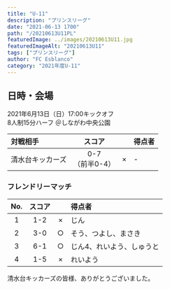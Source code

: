 ```yaml
---
title: "U-11"
description: "プリンスリーグ"
date: "2021-06-13 1700"
path: "/20210613U11PL"
featuredImage: ../images/20210613U11.jpg
featuredImageAlt: "20210613U11"
tags: ["プリンスリーグ"]
author: "FC Esblanco"
category: "2021年度U-11"
---
```


## 日時・会場

2021年6月13日（日）17:00キックオフ  
8人制15分ハーフ
＠しながわ中央公園

| 対戦相手| スコア |   | 得点者  |
|:----|:------:|:-:|:--------|
| 清水台キッカーズ| 0-7<br>（前半0-4） | × |-|

### フレンドリーマッチ

| No.| スコア |   | 得点者  |
|:--:|:------:|:-:|:--------|
| 1  | 1-2 | × |じん|
| 2  | 3-0 | ○ |そう、つよし、まさき|
| 3  | 6-1 | ○ |じん4、れいよう、しゅうと|
| 4  | 1-5 | × |れいよう|

<script src="https://adm.shinobi.jp/s/f9835040bccb6582c56df68b8f5ecca7"></script>


清水台キッカーズの皆様、ありがとうございました。
